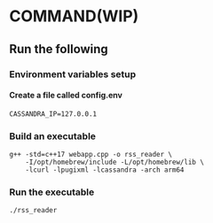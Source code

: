 # COMMAND(WIP)

## Run the following

### Environment variables setup

#### Create a file called config.env

```
CASSANDRA_IP=127.0.0.1
```

### Build an executable

```
g++ -std=c++17 webapp.cpp -o rss_reader \
    -I/opt/homebrew/include -L/opt/homebrew/lib \
    -lcurl -lpugixml -lcassandra -arch arm64
```

### Run the executable

```
./rss_reader
```
